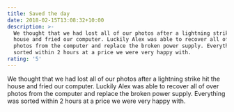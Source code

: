```yaml
---
title: Saved the day
date: 2018-02-15T13:08:32+10:00
description: >-
  We thought that we had lost all of our photos after a lightning strike hit the
  house and fried our computer. Luckily Alex was able to recover all of over
  photos from the computer and replace the broken power supply. Everything was
  sorted within 2 hours at a price we were very happy with.
rating: '5'
---
```

We thought that we had lost all of our photos after a lightning strike hit the house and fried our computer. Luckily Alex was able to recover all of over photos from the computer and replace the broken power supply. Everything was sorted within 2 hours at a price we were very happy with.
